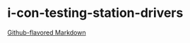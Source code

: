 # i-con-testing-station-drivers

[Github-flavored Markdown](https://i-con.visualstudio.com/Libraries/_git/drivers-python)
